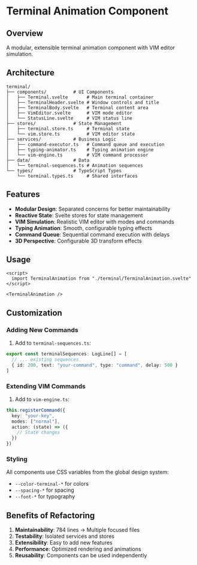 # Terminal Animation Component

## Overview

A modular, extensible terminal animation component with VIM editor simulation.

## Architecture

```
terminal/
├── components/          # UI Components
│   ├── Terminal.svelte       # Main terminal container
│   ├── TerminalHeader.svelte # Window controls and title
│   ├── TerminalBody.svelte   # Terminal content area
│   ├── VimEditor.svelte      # VIM mode editor
│   └── StatusLine.svelte     # VIM status line
├── stores/              # State Management
│   ├── terminal.store.ts     # Terminal state
│   └── vim.store.ts          # VIM editor state
├── services/            # Business Logic
│   ├── command-executor.ts   # Command queue and execution
│   ├── typing-animator.ts    # Typing animation engine
│   └── vim-engine.ts         # VIM command processor
├── data/                # Data
│   └── terminal-sequences.ts # Animation sequences
└── types/               # TypeScript Types
    └── terminal.types.ts     # Shared interfaces

```

## Features

- **Modular Design**: Separated concerns for better maintainability
- **Reactive State**: Svelte stores for state management
- **VIM Simulation**: Realistic VIM editor with modes and commands
- **Typing Animation**: Smooth, configurable typing effects
- **Command Queue**: Sequential command execution with delays
- **3D Perspective**: Configurable 3D transform effects

## Usage

```svelte
<script>
  import TerminalAnimation from "./terminal/TerminalAnimation.svelte"
</script>

<TerminalAnimation />
```

## Customization

### Adding New Commands

1. Add to `terminal-sequences.ts`:

```typescript
export const terminalSequences: LogLine[] = [
  // ... existing sequences
  { id: 200, text: "your-command", type: "command", delay: 500 }
]
```

### Extending VIM Commands

1. Add to `vim-engine.ts`:

```typescript
this.registerCommand({
  key: "your-key",
  modes: ["normal"],
  action: (state) => ({
    // State changes
  })
})
```

### Styling

All components use CSS variables from the global design system:

- `--color-terminal-*` for colors
- `--spacing-*` for spacing
- `--font-*` for typography

## Benefits of Refactoring

1. **Maintainability**: 784 lines → Multiple focused files
2. **Testability**: Isolated services and stores
3. **Extensibility**: Easy to add new features
4. **Performance**: Optimized rendering and animations
5. **Reusability**: Components can be used independently

